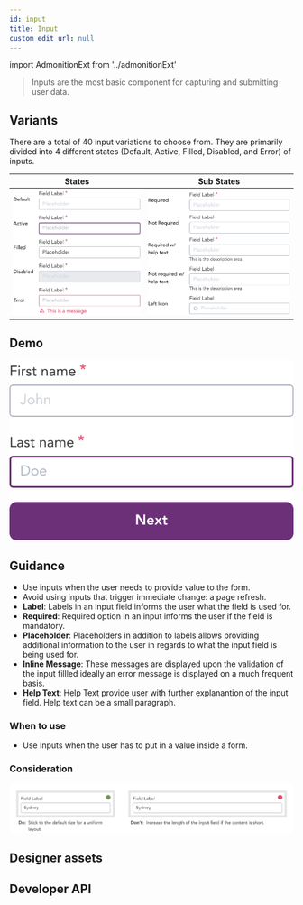 ```yaml
---
id: input
title: Input
custom_edit_url: null
---
```


import AdmonitionExt from '../admonitionExt'

> Inputs are the most basic component for capturing and submitting user data.


## Variants

There are a total of 40 input variations to choose from. They are primarily divided into 4 different states (Default, Active, Filled, Disabled, and Error) of inputs.

| States | Sub States|
| ---    | ---       |
| ![Input State](img/input-state.svg) | ![Input Substate](img/input-sub-state.svg) |


## Demo

![Input demo](img/input-demo.svg)


## Guidance

* Use inputs when the user needs to provide value to the form.
* Avoid using inputs that trigger immediate change: a page refresh.
* **Label**: Labels in an input field informs the user what the field is used for.
* **Required**: Required option in an input informs the user if the field is mandatory.
* **Placeholder**: Placeholders in addition to labels allows providing additional information to the user in regards to what the input field is being used for.
* **Inline Message**: These messages are displayed upon the validation of the input fillled ideally an error message is displayed on a much frequent basis.
* **Help Text**: Help Text provide user with further explanantion of the input field. Help text can be a small paragraph.

### When to use

* Use Inputs when the user has to put in a value inside a form.

### Consideration

![Input demo](img/input-consideration.svg)


## Designer assets

<AdmonitionExt type="figma" url="https://www.figma.com/file/kzLxtqv6YGL0wotiqzgEo4/GEL-UI-Doc?node-id=696%3A97503" />


## Developer API

<AdmonitionExt type="vue" url="https://primefaces.org/primevue/inputtext" />